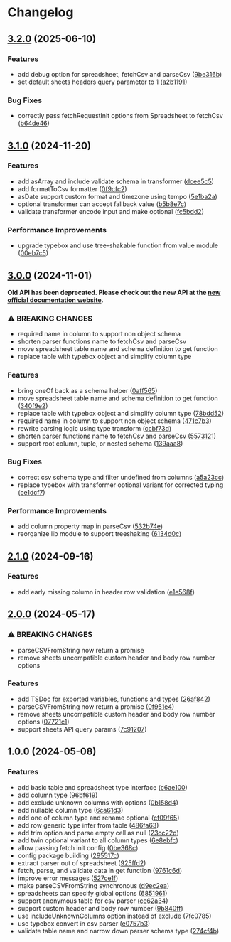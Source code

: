 # Changelog

## [3.2.0](https://github.com/punchupworld/sheethuahua/compare/3.1.0...3.2.0) (2025-06-10)

### Features

- add debug option for spreadsheet, fetchCsv and parseCsv ([9be316b](https://github.com/punchupworld/sheethuahua/commit/9be316b0c5aa416fe4ad001b4f8351c6ac094639))
- set default sheets headers query parameter to 1 ([a2b1191](https://github.com/punchupworld/sheethuahua/commit/a2b1191b3f7810ab1bdd39d18d16b86e6ca61daf))

### Bug Fixes

- correctly pass fetchRequestInit options from Spreadsheet to fetchCsv ([b64de46](https://github.com/punchupworld/sheethuahua/commit/b64de46c75e6481fd03a1ea01b90608381f7d39a))

## [3.1.0](https://github.com/punchupworld/sheethuahua/compare/3.0.0...3.1.0) (2024-11-20)

### Features

- add asArray and include validate schema in transformer ([dcee5c5](https://github.com/punchupworld/sheethuahua/commit/dcee5c5bd89dccb55f1fac37135636af1ef90e76))
- add formatToCsv formatter ([0f9cfc2](https://github.com/punchupworld/sheethuahua/commit/0f9cfc2af2918b8ac09e3728bcb49fdfc7552b07))
- asDate support custom format and timezone using tempo ([5e1ba2a](https://github.com/punchupworld/sheethuahua/commit/5e1ba2a2a08a562cd0736d4faedbf514125bcb12))
- optional transformer can accept fallback value ([b5b8e7c](https://github.com/punchupworld/sheethuahua/commit/b5b8e7ce4cfc633cd7d113c519825c509e61624e))
- validate transformer encode input and make optional ([fc5bdd2](https://github.com/punchupworld/sheethuahua/commit/fc5bdd2153fa950784605719f5ccad6f3ccd15b2))

### Performance Improvements

- upgrade typebox and use tree-shakable function from value module ([00eb7c5](https://github.com/punchupworld/sheethuahua/commit/00eb7c52063b0f5cd837864bd8c27054e4b37f61))

## [3.0.0](https://github.com/Th1nkK1D/sheethuahua/compare/2.1.0...3.0.0) (2024-11-01)

**Old API has been deprecated. Please check out the new API at the [new official documentation website](https://punchupworld.github.io/sheethuahua/).**

### ⚠ BREAKING CHANGES

- required name in column to support non object schema
- shorten parser functions name to fetchCsv and parseCsv
- move spreadsheet table name and schema definition to get function
- replace table with typebox object and simplify column type

### Features

- bring oneOf back as a schema helper ([0aff565](https://github.com/Th1nkK1D/sheethuahua/commit/0aff565b9eb8ea6044c3a25271aca97a8b38225e))
- move spreadsheet table name and schema definition to get function ([340f9e2](https://github.com/Th1nkK1D/sheethuahua/commit/340f9e21f3f05f61bcdb651dcafaddcfbbf71954))
- replace table with typebox object and simplify column type ([78bdd52](https://github.com/Th1nkK1D/sheethuahua/commit/78bdd523e1dab5346b6d160f27cb0cae33654a6f))
- required name in column to support non object schema ([471c7b3](https://github.com/Th1nkK1D/sheethuahua/commit/471c7b338f9f5b6baf2444b7a8face7b2269c553))
- rewrite parsing logic using type transform ([ccbf73d](https://github.com/Th1nkK1D/sheethuahua/commit/ccbf73d31d8c2fcfe383f0764017186370e24712))
- shorten parser functions name to fetchCsv and parseCsv ([5573121](https://github.com/Th1nkK1D/sheethuahua/commit/55731215420af3612c7bd44b3a57be128e9fec68))
- support root column, tuple, or nested schema ([139aaa8](https://github.com/Th1nkK1D/sheethuahua/commit/139aaa829d321f9d003687cb4eb57152482a2cf3))

### Bug Fixes

- correct csv schema type and filter undefined from columns ([a5a23cc](https://github.com/Th1nkK1D/sheethuahua/commit/a5a23cc3b224e207292c0f615d0e81eb79452f92))
- replace typebox with transformer optional variant for corrected typing ([ce1dcf7](https://github.com/Th1nkK1D/sheethuahua/commit/ce1dcf7eedf196cf0eaac9d75151ec918b0e3b18))

### Performance Improvements

- add column property map in parseCsv ([532b74e](https://github.com/Th1nkK1D/sheethuahua/commit/532b74e7d6afb86fee94b92ab50f17c271e2c6fa))
- reorganize lib module to support treeshaking ([6134d0c](https://github.com/Th1nkK1D/sheethuahua/commit/6134d0c9fccb810d897893bab95b35afcbda2add))

## [2.1.0](https://github.com/Th1nkK1D/sheethuahua/compare/2.0.0...2.1.0) (2024-09-16)

### Features

- add early missing column in header row validation ([e1e568f](https://github.com/Th1nkK1D/sheethuahua/commit/e1e568f95e2b6b5c494257bb1be9d10db686c15a))

## [2.0.0](https://github.com/Th1nkK1D/sheethuahua/compare/1.0.0...2.0.0) (2024-05-17)

### ⚠ BREAKING CHANGES

- parseCSVFromString now return a promise
- remove sheets uncompatible custom header and body row number options

### Features

- add TSDoc for exported variables, functions and types ([26af842](https://github.com/Th1nkK1D/sheethuahua/commit/26af8425e18318e91c8a381fe82c0ca3f90a8a92))
- parseCSVFromString now return a promise ([0f951e4](https://github.com/Th1nkK1D/sheethuahua/commit/0f951e44e8f883c11c589509fade40102bd76167))
- remove sheets uncompatible custom header and body row number options ([07721c1](https://github.com/Th1nkK1D/sheethuahua/commit/07721c14ab1129ca7d0cdb62bb5d08e2e0bf8c57))
- support sheets API query params ([7c91207](https://github.com/Th1nkK1D/sheethuahua/commit/7c91207758589ff256bf8af0d00193077d73484e))

## 1.0.0 (2024-05-08)

### Features

- add basic table and spreadsheet type interface ([c6ae100](https://github.com/Th1nkK1D/sheethuahua/commit/c6ae1005c2fbbf7d94ea28f499d022817ca4f4ef))
- add column type ([96bf619](https://github.com/Th1nkK1D/sheethuahua/commit/96bf6193d6dbd925787f7b193f816b65e6ec89e1))
- add exclude unknown columns with options ([0b158d4](https://github.com/Th1nkK1D/sheethuahua/commit/0b158d4c662cf5ea95d62bbade8b643b6da6bccf))
- add nullable column type ([6ca61d3](https://github.com/Th1nkK1D/sheethuahua/commit/6ca61d3009f9876c27a4116b6fb8c3355a2515cc))
- add one of column type and rename optional ([cf09f65](https://github.com/Th1nkK1D/sheethuahua/commit/cf09f657201197f8aa019cfb1041c48272c7ad56))
- add row generic type infer from table ([486fa63](https://github.com/Th1nkK1D/sheethuahua/commit/486fa632d2b5afbb46e385cb78e59cdb0a50664d))
- add trim option and parse empty cell as null ([23cc22d](https://github.com/Th1nkK1D/sheethuahua/commit/23cc22d45f5d412bd3d81bae568a382f169e3dec))
- add twin optional variant to all column types ([6e8ebfc](https://github.com/Th1nkK1D/sheethuahua/commit/6e8ebfcc9f8d67d992b93c4600837c6eed2b670e))
- allow passing fetch init config ([0be368c](https://github.com/Th1nkK1D/sheethuahua/commit/0be368c1495ccb3f6682494d54bf3e2ddb823277))
- config package building ([295517c](https://github.com/Th1nkK1D/sheethuahua/commit/295517c1c242f8f931ae923d333a2ba1be346376))
- extract parser out of spreadsheet ([925ffd2](https://github.com/Th1nkK1D/sheethuahua/commit/925ffd2bc3ee79c9b37d340f03b0f98ce0f31568))
- fetch, parse, and validate data in get function ([9761c6d](https://github.com/Th1nkK1D/sheethuahua/commit/9761c6d9194e57b4b854126655c9e830fc17f08c))
- improve error messages ([527ce1f](https://github.com/Th1nkK1D/sheethuahua/commit/527ce1f2356e933ea2e7a17259c7b1cfc5631c71))
- make parseCSVFromString synchronous ([d9ec2ea](https://github.com/Th1nkK1D/sheethuahua/commit/d9ec2ea30f60ba87794046fe66702d1920cdcd66))
- spreadsheets can specify global options ([6851961](https://github.com/Th1nkK1D/sheethuahua/commit/685196128d1118c59c4c6c04e73fc4ef0deea2aa))
- support anonymous table for csv parser ([ce62a34](https://github.com/Th1nkK1D/sheethuahua/commit/ce62a34c34e021878b2405ce51a1cb37b2e1ab39))
- support custom header and body row number ([9b840ff](https://github.com/Th1nkK1D/sheethuahua/commit/9b840ffcf0741d0977ffbd765eb2ceb3a901668c))
- use includeUnknownColumns option instead of exclude ([7fc0785](https://github.com/Th1nkK1D/sheethuahua/commit/7fc0785ad0ab3fac477d1dbd800e9325b7f15ac4))
- use typebox convert in csv parser ([e0757b3](https://github.com/Th1nkK1D/sheethuahua/commit/e0757b3445103410b66d9ae59f1bef6b2fc42cc5))
- validate table name and narrow down parser schema type ([274cf4b](https://github.com/Th1nkK1D/sheethuahua/commit/274cf4b5eb8ceae1d9c176733e96caa2b826c218))
